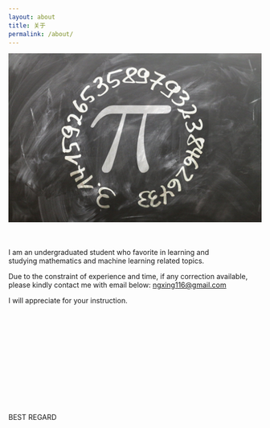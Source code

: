```yaml
---
layout: about
title: 关于
permalink: /about/
---
```



![](https://raw.githubusercontent.com/xingng/image/main/data/math.jpg)
<br/>
<br/>
<br/>

I am an undergraduated student who favorite in learning and <br>studying mathematics and machine learning related topics.

Due to the constraint of experience and time, if any correction available, please kindly contact me with email below:
ngxing116@gmail.com


I will appreciate for your instruction.




<br/>
<br/>
<br/>
<br/>
<br/>
<br/>
<br/>
<br/>
<br/>
<br/>
<br/>



















BEST REGARD
